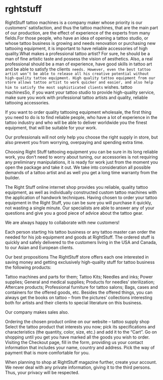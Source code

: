 # rghtstuff
RightStuff tattoo machines is a company maker whose priority is our customers’ satisfaction, and thus the tattoo machines, that are the main part of our production, are the effect of experience of the experts from many fields.For those people, who have an idea of opening a tattoo studio, or whose tattoo business is growing and needs renovation or purchasing new tattooing equipment, it is important to have reliable accessories of high quality.What makes a professional tattoo artist? For sure, he should be a man of fine artistic taste and possess the vision of aesthetics. Also, a real professional should be a man of experience, have good skills in tattoo art and be able to satisfy the clients` needs. However, even the best tattoo artist won’t be able to release all his creative potential without high-quality tattoo equipment. High quality tattoo equipment from our store allows tattoo artist to work quicker and easier, and also help him to satisfy the most sophisticated clients` wishes.
tattoo machinesSo, if you want your tattoo studio to provide high-quality service, make sure you work with professional tattoo artists and quality, reliable tattooing accessories.

If you want to order quality tattooing equipment wholesale, the first thing you need to do is to find reliable people, who have a lot of experience in the tattoo industry and who will be able to deliver worldwide you the finest equipment, that will be suitable for your work.

Our professionals will not only help you choose the right supply in store, but also prevent you from worrying, overpaying and spending extra time.

Choosing Right Stuff tattooing equipment you can be sure in its long reliable work, you don’t need to worry about tuning, our accessories is not requiring any preliminary manipulations, it is ready for work just from the moment you open the package and take it out. We take into consideration all possible demands of a tattoo artist and as well you get a long time warranty from the builder.

The Right Stuff online internet shop provides you reliable, quality tattoo equipment, as well as individually constructed custom tattoo machines with the application of handwork techniques. Having chosen to order your tattoo equipment in the Right Stuff, you can be sure you will purchase it quickly, not wasting a single minute. Our specialists are able to answer any of your questions and give you a good piece of advice about the tattoo gear.

We are always happy to collaborate with new customers!

Each person starting his tattoo business or any tattoo master can order the needed for his job equipment and goods at RightStuff. The ordered stuff is quickly and safely delivered to the customers living in the USA and Canada, to our Asian and European clients.

Our best propositions
The RightStuff store offers each one interested in saving money and getting exclusively high-quality stuff for tattoo business the following products:

Tattoo machines and parts for them;
Tattoo Kits;
Needles and inks;
Power supplies;
General and medical supplies;
Products for needles’ sterilization;
Aftercare products;
Professional furniture for tattoo salons;
Bags, cases and containers for the offered goods, etc.
Besides the offered things, you can always get the books on tattoo – from the pictures’ collections interesting both for artists and their clients to special literature on this business.

Our company makes sales also.

Ordering the chosen product online on our website – tattoo supply shop
Select the tattoo product that interests you now; pick its specifications and characteristics (the quantity, color, size, etc.) and add it to the “Cart”. Go on shopping until you get you have marked all the goods you wish to order. Visiting the Checkout page, fill in the form, providing us your contact information that includes your name, country and address. Pick the way of payment that is more comfortable for you.

When planning to shop at RightStuff magazine further, create your account. We never deal with any private information, giving it to the third persons. Thus, your privacy will be respected.
